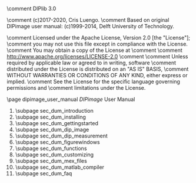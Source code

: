 \comment DIPlib 3.0

\comment (c)2017-2020, Cris Luengo.
\comment Based on original DIPimage user manual: (c)1999-2014, Delft University of Technology.

\comment Licensed under the Apache License, Version 2.0 [the "License"];
\comment you may not use this file except in compliance with the License.
\comment You may obtain a copy of the License at
\comment
\comment    http://www.apache.org/licenses/LICENSE-2.0
\comment
\comment Unless required by applicable law or agreed to in writing, software
\comment distributed under the License is distributed on an "AS IS" BASIS,
\comment WITHOUT WARRANTIES OR CONDITIONS OF ANY KIND, either express or implied.
\comment See the License for the specific language governing permissions and
\comment limitations under the License.


\page dipimage_user_manual *DIPimage* User Manual

1. \subpage sec_dum_introduction
2. \subpage sec_dum_installing
3. \subpage sec_dum_gettingstarted
4. \subpage sec_dum_dip_image
5. \subpage sec_dum_dip_measurement
6. \subpage sec_dum_figurewindows
7. \subpage sec_dum_functions
8. \subpage sec_dum_customizing
9. \subpage sec_dum_mex_files
10. \subpage sec_dum_matlab_compiler
11. \subpage sec_dum_faq
